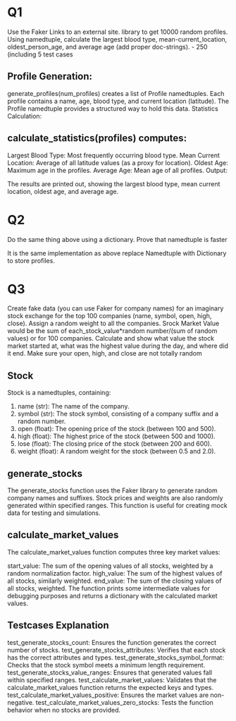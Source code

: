 
# Q1
Use the Faker Links to an external site. library to get 10000 random profiles. Using namedtuple, calculate the largest blood type, mean-current_location, oldest_person_age, and average age (add proper doc-strings). - 250 (including 5 test cases

## Profile Generation:

generate_profiles(num_profiles) creates a list of Profile namedtuples. Each profile contains a name, age, blood type, and current location (latitude).
The Profile namedtuple provides a structured way to hold this data.
Statistics Calculation:

## calculate_statistics(profiles) computes:
Largest Blood Type: Most frequently occurring blood type.
Mean Current Location: Average of all latitude values (as a proxy for location).
Oldest Age: Maximum age in the profiles.
Average Age: Mean age of all profiles.
Output:

The results are printed out, showing the largest blood type, mean current location, oldest age, and average age.

# Q2
Do the same thing above using a dictionary. Prove that namedtuple is faster

It is the same implementation as above replace Namedtuple with Dictionary to store profiles.

# Q3
Create fake data (you can use Faker for company names) for an imaginary stock exchange for the top 100 companies (name, symbol, open, high, close). Assign a random weight to all the companies. Srock Market Value would be the sum of each_stock_value*random number/(sum of random values) or
 for 100 companies.
Calculate and show what value the stock market started at, what was the highest value during the day, and where did it end. Make sure your open, high, and close are not totally random

## Stock
Stock is a namedtuples, containing:
1. name (str): The name of the company.
2. symbol (str): The stock symbol, consisting of a company suffix and a random number.
3. open (float): The opening price of the stock (between 100 and 500).
4. high (float): The highest price of the stock (between 500 and 1000).
5. lose (float): The closing price of the stock (between 200 and 600).
6. weight (float): A random weight for the stock (between 0.5 and 2.0).

## generate_stocks
The generate_stocks function uses the Faker library to generate random company names and suffixes. Stock prices and weights are also randomly generated within specified ranges. This function is useful for creating mock data for testing and simulations.

## calculate_market_values
The calculate_market_values function computes three key market values:

start_value: The sum of the opening values of all stocks, weighted by a random normalization factor.
high_value: The sum of the highest values of all stocks, similarly weighted.
end_value: The sum of the closing values of all stocks, weighted.
The function prints some intermediate values for debugging purposes and returns a dictionary with the calculated market values.

## Testcases Explanation
test_generate_stocks_count: Ensures the function generates the correct number of stocks.
test_generate_stocks_attributes: Verifies that each stock has the correct attributes and types.
test_generate_stocks_symbol_format: Checks that the stock symbol meets a minimum length requirement.
test_generate_stocks_value_ranges: Ensures that generated values fall within specified ranges.
test_calculate_market_values: Validates that the calculate_market_values function returns the expected keys and types.
test_calculate_market_values_positive: Ensures the market values are non-negative.
test_calculate_market_values_zero_stocks: Tests the function behavior when no stocks are provided.